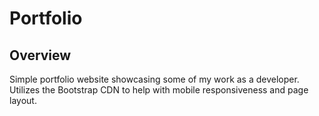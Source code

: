# Portfolio

## Overview

Simple portfolio website showcasing some of my work as a developer. Utilizes the Bootstrap CDN to help with mobile responsiveness and page layout. 